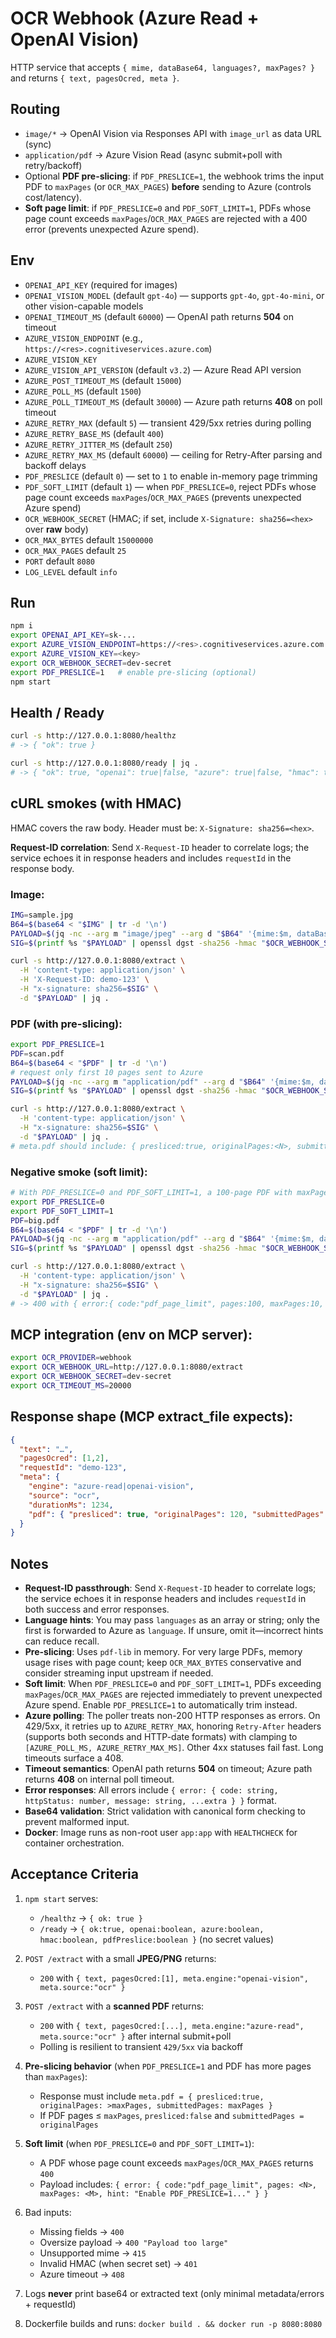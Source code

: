 # OCR Webhook (Azure Read + OpenAI Vision)

HTTP service that accepts `{ mime, dataBase64, languages?, maxPages? }` and returns `{ text, pagesOcred, meta }`.

## Routing
- `image/*` → OpenAI Vision via Responses API with `image_url` as data URL (sync)
- `application/pdf` → Azure Vision Read (async submit+poll with retry/backoff)
- Optional **PDF pre-slicing**: if `PDF_PRESLICE=1`, the webhook trims the input PDF to `maxPages` (or `OCR_MAX_PAGES`) **before** sending to Azure (controls cost/latency).
- **Soft page limit**: if `PDF_PRESLICE=0` and `PDF_SOFT_LIMIT=1`, PDFs whose page count exceeds `maxPages`/`OCR_MAX_PAGES` are rejected with a 400 error (prevents unexpected Azure spend).

## Env
- `OPENAI_API_KEY` (required for images)
- `OPENAI_VISION_MODEL` (default `gpt-4o`) — supports `gpt-4o`, `gpt-4o-mini`, or other vision-capable models
- `OPENAI_TIMEOUT_MS` (default `60000`) — OpenAI path returns **504** on timeout
- `AZURE_VISION_ENDPOINT` (e.g., `https://<res>.cognitiveservices.azure.com`)
- `AZURE_VISION_KEY`
- `AZURE_VISION_API_VERSION` (default `v3.2`) — Azure Read API version
- `AZURE_POST_TIMEOUT_MS` (default `15000`)
- `AZURE_POLL_MS` (default `1500`)
- `AZURE_POLL_TIMEOUT_MS` (default `30000`) — Azure path returns **408** on poll timeout
- `AZURE_RETRY_MAX` (default `5`) — transient 429/5xx retries during polling
- `AZURE_RETRY_BASE_MS` (default `400`)
- `AZURE_RETRY_JITTER_MS` (default `250`)
- `AZURE_RETRY_MAX_MS` (default `60000`) — ceiling for Retry-After parsing and backoff delays
- `PDF_PRESLICE` (default `0`) — set to `1` to enable in-memory page trimming
- `PDF_SOFT_LIMIT` (default `1`) — when `PDF_PRESLICE=0`, reject PDFs whose page count exceeds `maxPages`/`OCR_MAX_PAGES` (prevents unexpected Azure spend)
- `OCR_WEBHOOK_SECRET` (HMAC; if set, include `X-Signature: sha256=<hex>` over **raw** body)
- `OCR_MAX_BYTES` default `15000000`
- `OCR_MAX_PAGES` default `25`
- `PORT` default `8080`
- `LOG_LEVEL` default `info`

## Run
```bash
npm i
export OPENAI_API_KEY=sk-...
export AZURE_VISION_ENDPOINT=https://<res>.cognitiveservices.azure.com
export AZURE_VISION_KEY=<key>
export OCR_WEBHOOK_SECRET=dev-secret
export PDF_PRESLICE=1   # enable pre-slicing (optional)
npm start
```

## Health / Ready
```bash
curl -s http://127.0.0.1:8080/healthz
# -> { "ok": true }

curl -s http://127.0.0.1:8080/ready | jq .
# -> { "ok": true, "openai": true|false, "azure": true|false, "hmac": true|false, "pdfPreslice": true|false }
```

## cURL smokes (with HMAC)

HMAC covers the raw body. Header must be: `X-Signature: sha256=<hex>`.

**Request-ID correlation**: Send `X-Request-ID` header to correlate logs; the service echoes it in response headers and includes `requestId` in the response body.

### Image:

```bash
IMG=sample.jpg
B64=$(base64 < "$IMG" | tr -d '\n')
PAYLOAD=$(jq -nc --arg m "image/jpeg" --arg d "$B64" '{mime:$m, dataBase64:$d}')
SIG=$(printf %s "$PAYLOAD" | openssl dgst -sha256 -hmac "$OCR_WEBHOOK_SECRET" -binary | xxd -p -c 256)

curl -s http://127.0.0.1:8080/extract \
  -H 'content-type: application/json' \
  -H 'X-Request-ID: demo-123' \
  -H "x-signature: sha256=$SIG" \
  -d "$PAYLOAD" | jq .
```

### PDF (with pre-slicing):
```bash
export PDF_PRESLICE=1
PDF=scan.pdf
B64=$(base64 < "$PDF" | tr -d '\n')
# request only first 10 pages sent to Azure
PAYLOAD=$(jq -nc --arg m "application/pdf" --arg d "$B64" '{mime:$m, dataBase64:$d, maxPages:10}')
SIG=$(printf %s "$PAYLOAD" | openssl dgst -sha256 -hmac "$OCR_WEBHOOK_SECRET" -binary | xxd -p -c 256)

curl -s http://127.0.0.1:8080/extract \
  -H 'content-type: application/json' \
  -H "x-signature: sha256=$SIG" \
  -d "$PAYLOAD" | jq .
# meta.pdf should include: { presliced:true, originalPages:<N>, submittedPages:10 }
```

### Negative smoke (soft limit):
```bash
# With PDF_PRESLICE=0 and PDF_SOFT_LIMIT=1, a 100-page PDF with maxPages=10 should be rejected
export PDF_PRESLICE=0
export PDF_SOFT_LIMIT=1
PDF=big.pdf
B64=$(base64 < "$PDF" | tr -d '\n')
PAYLOAD=$(jq -nc --arg m "application/pdf" --arg d "$B64" '{mime:$m, dataBase64:$d, maxPages:10}')
SIG=$(printf %s "$PAYLOAD" | openssl dgst -sha256 -hmac "$OCR_WEBHOOK_SECRET" -binary | xxd -p -c 256)

curl -s http://127.0.0.1:8080/extract \
  -H 'content-type: application/json' \
  -H "x-signature: sha256=$SIG" \
  -d "$PAYLOAD" | jq .
# -> 400 with { error:{ code:"pdf_page_limit", pages:100, maxPages:10, ... } }
```

## MCP integration (env on MCP server):

```bash
export OCR_PROVIDER=webhook
export OCR_WEBHOOK_URL=http://127.0.0.1:8080/extract
export OCR_WEBHOOK_SECRET=dev-secret
export OCR_TIMEOUT_MS=20000
```

## Response shape (MCP extract_file expects):
```json
{
  "text": "…",
  "pagesOcred": [1,2],
  "requestId": "demo-123",
  "meta": {
    "engine": "azure-read|openai-vision",
    "source": "ocr",
    "durationMs": 1234,
    "pdf": { "presliced": true, "originalPages": 120, "submittedPages": 10 }
  }
}
```

## Notes
- **Request-ID passthrough**: Send `X-Request-ID` header to correlate logs; the service echoes it in response headers and includes `requestId` in both success and error responses.
- **Language hints**: You may pass `languages` as an array or string; only the first is forwarded to Azure as `language`. If unsure, omit it—incorrect hints can reduce recall.
- **Pre-slicing**: Uses `pdf-lib` in memory. For very large PDFs, memory usage rises with page count; keep `OCR_MAX_BYTES` conservative and consider streaming input upstream if needed.
- **Soft limit**: When `PDF_PRESLICE=0` and `PDF_SOFT_LIMIT=1`, PDFs exceeding `maxPages`/`OCR_MAX_PAGES` are rejected immediately to prevent unexpected Azure spend. Enable `PDF_PRESLICE=1` to automatically trim instead.
- **Azure polling**: The poller treats non-200 HTTP responses as errors. On 429/5xx, it retries up to `AZURE_RETRY_MAX`, honoring `Retry-After` headers (supports both seconds and HTTP-date formats) with clamping to `[AZURE_POLL_MS, AZURE_RETRY_MAX_MS]`. Other 4xx statuses fail fast. Long timeouts surface a 408.
- **Timeout semantics**: OpenAI path returns **504** on timeout; Azure path returns **408** on internal poll timeout.
- **Error responses**: All errors include `{ error: { code: string, httpStatus: number, message: string, ...extra } }` format.
- **Base64 validation**: Strict validation with canonical form checking to prevent malformed input.
- **Docker**: Image runs as non-root user `app:app` with `HEALTHCHECK` for container orchestration.

## Acceptance Criteria

1. `npm start` serves:
   - `/healthz` → `{ ok: true }`
   - `/ready` → `{ ok:true, openai:boolean, azure:boolean, hmac:boolean, pdfPreslice:boolean }` (no secret values)

2. `POST /extract` with a small **JPEG/PNG** returns:
   - `200` with `{ text, pagesOcred:[1], meta.engine:"openai-vision", meta.source:"ocr" }`

3. `POST /extract` with a **scanned PDF** returns:
   - `200` with `{ text, pagesOcred:[...], meta.engine:"azure-read", meta.source:"ocr" }` after internal submit+poll
   - Polling is resilient to transient `429/5xx` via backoff

4. **Pre-slicing behavior** (when `PDF_PRESLICE=1` and PDF has more pages than `maxPages`):
   - Response must include `meta.pdf = { presliced:true, originalPages: >maxPages, submittedPages: maxPages }`
   - If PDF pages ≤ `maxPages`, `presliced:false` and `submittedPages = originalPages`

5. **Soft limit** (when `PDF_PRESLICE=0` and `PDF_SOFT_LIMIT=1`):
   - A PDF whose page count exceeds `maxPages`/`OCR_MAX_PAGES` returns `400`
   - Payload includes: `{ error: { code:"pdf_page_limit", pages: <N>, maxPages: <M>, hint: "Enable PDF_PRESLICE=1..." } }`

6. Bad inputs:
   - Missing fields → `400`
   - Oversize payload → `400 "Payload too large"`
   - Unsupported mime → `415`
   - Invalid HMAC (when secret set) → `401`
   - Azure timeout → `408`

7. Logs **never** print base64 or extracted text (only minimal metadata/errors + requestId)

8. Dockerfile builds and runs: `docker build . && docker run -p 8080:8080`
